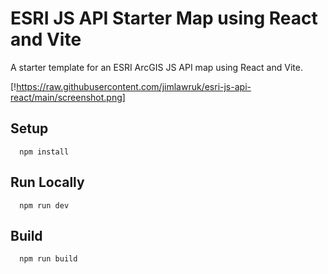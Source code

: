 # ESRI JS API Starter Map using React and Vite

A starter template for an ESRI ArcGIS JS API map using React and Vite.

[!https://raw.githubusercontent.com/jimlawruk/esri-js-api-react/main/screenshot.png]

## Setup

```
  npm install
```

## Run Locally

```
  npm run dev
```

## Build

```
  npm run build
```

